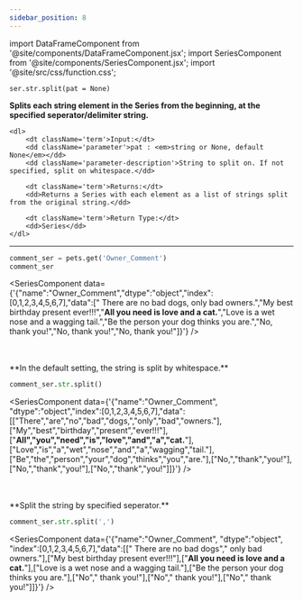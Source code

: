 ```yaml
---
sidebar_position: 8
---
```


import DataFrameComponent from '@site/components/DataFrameComponent.jsx';
import SeriesComponent from '@site/components/SeriesComponent.jsx';
import '@site/src/css/function.css';

<code>ser.str.split(pat = None)</code>

<div className='base'>
    <p><strong>Splits each string element in the Series from the beginning, at the specified seperator/delimiter string.</strong></p>
    
    <dl>
        <dt className='term'>Input:</dt>
        <dd className='parameter'>pat : <em>string or None, default None</em></dd>
        <dd className='parameter-description'>String to split on. If not specified, split on whitespace.</dd>

        <dt className='term'>Returns:</dt>
        <dd>Returns a Series with each element as a list of strings split from the original string.</dd>

        <dt className='term'>Return Type:</dt>
        <dd>Series</dd>
    </dl>
</div>

---

```python
comment_ser = pets.get('Owner_Comment')
comment_ser
```
<SeriesComponent data={'{"name":"Owner_Comment","dtype":"object","index":[0,1,2,3,4,5,6,7],"data":["      There are no bad dogs, only bad owners.","My best birthday present ever!!!","****All you need is love and a cat.****","Love is a wet nose and a wagging tail.","Be the person your dog thinks you are.","No, thank you!","No, thank you!","No, thank you!"]}'} />

<p><br></br> **In the default setting, the string is split by whitespace.** </p>

```python
comment_ser.str.split()
```
<SeriesComponent data={'{"name":"Owner_Comment", "dtype":"object","index":[0,1,2,3,4,5,6,7],"data":[["There","are","no","bad","dogs,","only","bad","owners."],["My","best","birthday","present","ever!!!"],["****All","you","need","is","love","and","a","cat.****"],["Love","is","a","wet","nose","and","a","wagging","tail."],["Be","the","person","your","dog","thinks","you","are."],["No,","thank","you!"],["No,","thank","you!"],["No,","thank","you!"]]}'} />

<p><br></br> **Split the string by specified seperator.** </p>

```python
comment_ser.str.split(',')
```
<SeriesComponent data={'{"name":"Owner_Comment", "dtype":"object", "index":[0,1,2,3,4,5,6,7],"data":[["      There are no bad dogs"," only bad owners."],["My best birthday present ever!!!"],["****All you need is love and a cat.****"],["Love is a wet nose and a wagging tail."],["Be the person your dog thinks you are."],["No"," thank you!"],["No"," thank you!"],["No"," thank you!"]]}'} />
